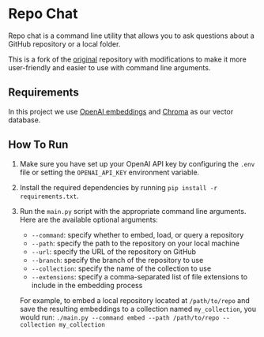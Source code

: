 # Repo Chat

Repo chat is a command line utility that allows you to ask questions about a GitHub repository or a local folder.

This is a fork of the [original](https://github.com/mckaywrigley/repo-chat) repository with modifications to make it more user-friendly and easier to use with command line arguments.

## Requirements

In this project we use [OpenAI embeddings](https://platform.openai.com/docs/guides/embeddings) and [Chroma](https://www.trychroma.com/) as our vector database.

## How To Run

1. Make sure you have set up your OpenAI API key by configuring the `.env` file or setting the `OPENAI_API_KEY` environment variable.

2. Install the required dependencies by running `pip install -r requirements.txt`.

3. Run the `main.py` script with the appropriate command line arguments. Here are the available optional arguments:

   - `--command`: specify whether to embed, load, or query a repository
   - `--path`: specify the path to the repository on your local machine
   - `--url`: specify the URL of the repository on GitHub
   - `--branch`: specify the branch of the repository to use
   - `--collection`: specify the name of the collection to use
   - `--extensions`: specify a comma-separated list of file extensions to include in the embedding process

   For example, to embed a local repository located at `/path/to/repo` and save the resulting embeddings to a collection named `my_collection`, you would run:
   `./main.py --command embed --path /path/to/repo --collection my_collection`
